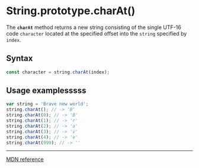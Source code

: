 # String.prototype.charAt()

The **`charAt`** method returns a new string consisting of the single UTF-16 code `character` located at the specified offset into the `string` specified by `index`.

## Syntax

```js
const character = string.charAt(index);
```

## Usage examplesssss

```js
var string = 'Brave new world';
string.charAt(); // -> 'B'
string.charAt(0); // -> 'B'
string.charAt(1); // -> 'r'
string.charAt(2); // -> 'a'
string.charAt(3); // -> 'v'
string.charAt(4); // -> 'e'
string.charAt(999); // -> ''
```

---

[MDN reference](https://developer.mozilla.org/en-US/docs/Web/JavaScript/Reference/Global_Objects/String/charAt)
